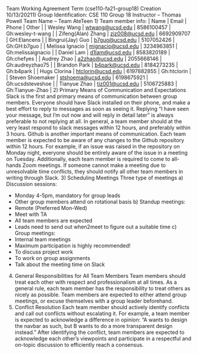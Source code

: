 Team Working Agreement
Term (cse110-fa21-group18)
Creation 10/13/20211) Group Identification: CSE 110 Group 18
Instructor – Thomas Powell
Team Name – Team AteTeen
1)
Team member info:
| Name                    |      Email                 | Phone           |        Other         |
| Wesley Wang             | wtwang@ucsd.edu            | 8586100457      | Gh:wesley-t-wang     |
| Zifeng(Alan) Zhang      | ziz008@ucsd.edu            | 6692909707      | GH:Elancens          |
| Bingrui(Jay) Guo        | b7guo@ucsd.edu             | 5107052426      | Gh:GH:b7guo          |
| Melissa Ignacio         | mignacio@ucsd.edu          | 3234963851      | Gh:melissaignacio    |
| Daniel Lam              | d1lam@ucsd.edu             | 8583820189      | Gh:chefyes           |
| Audrey Zhao             | a2zhao@ucsd.edu            | 2055668146      | Gh:audreyzhao75      |
| Brandon Park            | b4park@ucsd.edu            | 8184273235      | Gh:b4park            |
| Hugs Clorina            | htclorin@ucsd.edu          | 6197882855      | Gh:htclorin          |
| Steven Shoemaker        | stshoema@ucsd.edu          | 6198675921      | Gh:ucsdsteveshoe     |
| Tianyue Zhao            | tiz001@ucsd.edu            | 5106725883      | Gh:Tianyue-Zhao      |
2) Primary Means of Communication and Expectations
Slack is the first and primary means of communication between group members. Everyone should have
Slack installed on their phone, and make a best effort to reply to messages as soon as seeing it. Replying
“I have seen your message, but I’m out now and will reply in detail later” is always preferable to not
replying at all. In general, a team member should at the very least respond to slack messages within 12
hours, and preferably within 3 hours.
Github is another important means of communication. Each team member is expected to be aware of any
changes to the Github repository within 12 hours. For example, if an issue was raised in the repository on
Monday night, everyone should be entirely aware of the issue in a meeting on Tuesday.
Additionally, each team member is required to come to all-hands Zoom meetings. If someone cannot
make a meeting due to unresolvable time conflicts, they should notify all other team members in writing
through Slack.
3) Scheduling Meetings
Three type of meetings
a) Discussion sessions:
- Monday 4-5pm, mandatory for group leads
- Other group members attend on rotational basis
b) Standup meetings:
- Remote (Preferred Mon-Wed)
- Meet with TA
- All team members are expected
- Leads need to send out when2meet to figure out a suitable time
c) Group meetings:
- Internal team meetings
- Maximum participation is highly recommended!
- To discuss project work
- To work on group assignments
- Talk about the meeting time on Slack
4) General Responsibilities for All Team Members
Team members should treat each other with respect and professionalism at all times. As a general rule,
each team member has the responsibility to treat others as nicely as possible. Team members are
expected to either attend group meetings, or excuse themselves with a group leader beforehand.
5) Conflict Resolution
Each team member should actively identify conflicts and call out conflicts without escalating it. For
example, a team member is expected to acknowledge a difference in opinion: “A wants to design the
navbar as such, but B wants to do a more transparent design instead.”
After identifying the conflict, team members are expected to acknowledge each other’s viewpoints and
participate in a respectful and on-topic discussion to efficiently reach a consensus.












